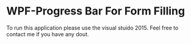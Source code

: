 # WPF-Progress Bar For Form Filling

To run this application please use the visual stuido 2015. Feel free to contact me if you have any dout.
